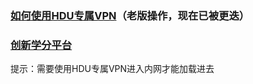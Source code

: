 ### [如何使用HDU专属VPN](怎么使用杭电VPN？.pdf)（老版操作，现在已被更迭）
  
### [创新学分平台](http://cxxf.hdu.edu.cn/hdu)
  提示：需要使用HDU专属VPN进入内网才能加载进去
